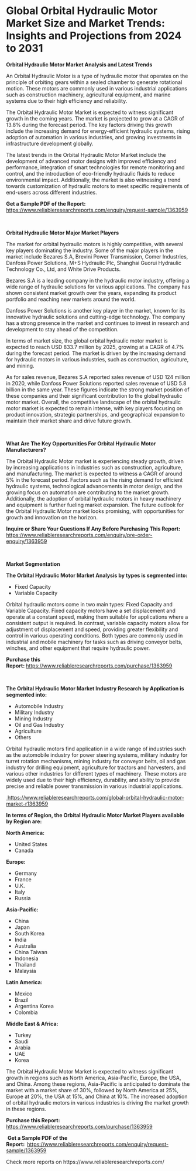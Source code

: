 <p><h1>Global Orbital Hydraulic Motor Market Size and Market Trends: Insights and Projections from 2024 to 2031</h1></p><p><strong>Orbital Hydraulic Motor Market Analysis and Latest Trends</strong></p>
<p><p>An Orbital Hydraulic Motor is a type of hydraulic motor that operates on the principle of orbiting gears within a sealed chamber to generate rotational motion. These motors are commonly used in various industrial applications such as construction machinery, agricultural equipment, and marine systems due to their high efficiency and reliability.</p><p>The Orbital Hydraulic Motor Market is expected to witness significant growth in the coming years. The market is projected to grow at a CAGR of 13.8% during the forecast period. The key factors driving this growth include the increasing demand for energy-efficient hydraulic systems, rising adoption of automation in various industries, and growing investments in infrastructure development globally.</p><p>The latest trends in the Orbital Hydraulic Motor Market include the development of advanced motor designs with improved efficiency and performance, integration of smart technologies for remote monitoring and control, and the introduction of eco-friendly hydraulic fluids to reduce environmental impact. Additionally, the market is also witnessing a trend towards customization of hydraulic motors to meet specific requirements of end-users across different industries.</p></p>
<p><strong>Get a Sample PDF of the Report:&nbsp;</strong> <a href="https://www.reliableresearchreports.com/enquiry/request-sample/1363959">https://www.reliableresearchreports.com/enquiry/request-sample/1363959</a></p>
<p>&nbsp;</p>
<p><strong>Orbital Hydraulic Motor Major Market Players</strong></p>
<p><p>The market for orbital hydraulic motors is highly competitive, with several key players dominating the industry. Some of the major players in the market include Bezares S.A, Brevini Power Transmission, Comer Industries, Danfoss Power Solutions, M+S Hydraulic Plc, Shanghai Guorui Hydraulic Technology Co., Ltd, and White Drive Products.</p><p>Bezares S.A is a leading company in the hydraulic motor industry, offering a wide range of hydraulic solutions for various applications. The company has shown consistent market growth over the years, expanding its product portfolio and reaching new markets around the world.</p><p>Danfoss Power Solutions is another key player in the market, known for its innovative hydraulic solutions and cutting-edge technology. The company has a strong presence in the market and continues to invest in research and development to stay ahead of the competition.</p><p>In terms of market size, the global orbital hydraulic motor market is expected to reach USD 833.7 million by 2025, growing at a CAGR of 4.7% during the forecast period. The market is driven by the increasing demand for hydraulic motors in various industries, such as construction, agriculture, and mining.</p><p>As for sales revenue, Bezares S.A reported sales revenue of USD 124 million in 2020, while Danfoss Power Solutions reported sales revenue of USD 5.8 billion in the same year. These figures indicate the strong market position of these companies and their significant contribution to the global hydraulic motor market. Overall, the competitive landscape of the orbital hydraulic motor market is expected to remain intense, with key players focusing on product innovation, strategic partnerships, and geographical expansion to maintain their market share and drive future growth.</p></p>
<p>&nbsp;</p>
<p><strong>What Are The Key Opportunities For Orbital Hydraulic Motor Manufacturers?</strong></p>
<p><p>The Orbital Hydraulic Motor market is experiencing steady growth, driven by increasing applications in industries such as construction, agriculture, and manufacturing. The market is expected to witness a CAGR of around 5% in the forecast period. Factors such as the rising demand for efficient hydraulic systems, technological advancements in motor design, and the growing focus on automation are contributing to the market growth. Additionally, the adoption of orbital hydraulic motors in heavy machinery and equipment is further fueling market expansion. The future outlook for the Orbital Hydraulic Motor market looks promising, with opportunities for growth and innovation on the horizon.</p></p>
<p><strong>Inquire or Share Your Questions If Any Before Purchasing This Report:</strong> <a href="https://www.reliableresearchreports.com/enquiry/pre-order-enquiry/1363959">https://www.reliableresearchreports.com/enquiry/pre-order-enquiry/1363959</a></p>
<p>&nbsp;</p>
<p><strong>Market Segmentation</strong></p>
<p><strong>The Orbital Hydraulic Motor Market Analysis by types is segmented into:</strong></p>
<p><ul><li>Fixed Capacity</li><li>Variable Capacity</li></ul></p>
<p><p>Orbital hydraulic motors come in two main types: Fixed Capacity and Variable Capacity. Fixed capacity motors have a set displacement and operate at a constant speed, making them suitable for applications where a consistent output is required. In contrast, variable capacity motors allow for adjustment of displacement and speed, providing greater flexibility and control in various operating conditions. Both types are commonly used in industrial and mobile machinery for tasks such as driving conveyor belts, winches, and other equipment that require hydraulic power.</p></p>
<p><strong>Purchase this Report:&nbsp;</strong><a href="https://www.reliableresearchreports.com/purchase/1363959">https://www.reliableresearchreports.com/purchase/1363959</a></p>
<p>&nbsp;</p>
<p><strong>The Orbital Hydraulic Motor Market Industry Research by Application is segmented into:</strong></p>
<p><ul><li>Automobile Industry</li><li>Military Industry</li><li>Mining Industry</li><li>Oil and Gas Industry</li><li>Agriculture</li><li>Others</li></ul></p>
<p><p>Orbital hydraulic motors find application in a wide range of industries such as the automobile industry for power steering systems, military industry for turret rotation mechanisms, mining industry for conveyor belts, oil and gas industry for drilling equipment, agriculture for tractors and harvesters, and various other industries for different types of machinery. These motors are widely used due to their high efficiency, durability, and ability to provide precise and reliable power transmission in various industrial applications.</p></p>
<p><a href="https://www.reliableresearchreports.com/global-orbital-hydraulic-motor-market-r1363959">&nbsp;https://www.reliableresearchreports.com/global-orbital-hydraulic-motor-market-r1363959</a></p>
<p><strong>In terms of Region, the Orbital Hydraulic Motor Market Players available by Region are:</strong></p>
<p>
    <p> <strong> North America: </strong>
        <ul>
            <li>United States</li>
            <li>Canada</li>
        </ul>
        </p> 
    <p> <strong> Europe: </strong>
        <ul>
            <li>Germany</li>
            <li>France</li>
            <li>U.K.</li>
            <li>Italy</li>
            <li>Russia</li>
        </ul>
        </p> 
    <p> <strong> Asia-Pacific: </strong>
        <ul>
            <li>China</li>
            <li>Japan</li>
            <li>South Korea</li>
            <li>India</li>
            <li>Australia</li>
            <li>China Taiwan</li>
            <li>Indonesia</li>
            <li>Thailand</li>
            <li>Malaysia</li>
        </ul>
        </p> 
    <p> <strong> Latin America: </strong>
        <ul>
            <li>Mexico</li>
            <li>Brazil</li>
            <li>Argentina Korea</li>
            <li>Colombia</li>
        </ul>
        </p> 
    <p> <strong> Middle East & Africa: </strong>
        <ul>
            <li>Turkey</li>
            <li>Saudi</li>
            <li>Arabia</li>
            <li>UAE</li>
            <li>Korea</li>
        </ul>
    </p>
    </p>
<p><p>The Orbital Hydraulic Motor Market is expected to witness significant growth in regions such as North America, Asia-Pacific, Europe, the USA, and China. Among these regions, Asia-Pacific is anticipated to dominate the market with a market share of 30%, followed by North America at 25%, Europe at 20%, the USA at 15%, and China at 10%. The increased adoption of orbital hydraulic motors in various industries is driving the market growth in these regions.</p></p>
<p><strong>Purchase this Report: </strong><a href="https://www.reliableresearchreports.com/purchase/1363959">https://www.reliableresearchreports.com/purchase/1363959</a></p>
<p>&nbsp;<strong>Get a Sample PDF of the Report:&nbsp;&nbsp;</strong><a href="https://www.reliableresearchreports.com/enquiry/request-sample/1363959">https://www.reliableresearchreports.com/enquiry/request-sample/1363959</a></p>
<p><strong></strong></p>
<p>Check more reports on https://www.reliableresearchreports.com/</p>
